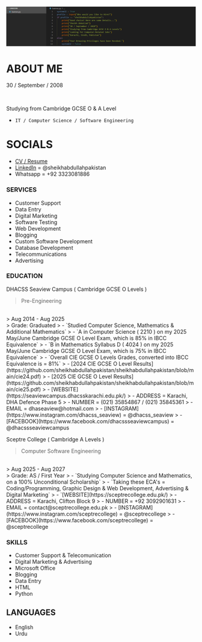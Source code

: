 ![banner](https://github.com/sheikhabdullahpakistan/sheikhabdullahpakistan/blob/main/banner.png)

# ABOUT ME

30 / September / 2008

<br>

Studying from Cambridge GCSE O & A Level
- `IT / Computer Science / Software Engineering`

# SOCIALS

- [CV / Resume](https://github.com/sheikhabdullahpakistan/sheikhabdullahpakistan/blob/main/cv.pdf)
- [LinkedIn](https://www.linkedin.com/in/sheikhabdullahpakistan) = @sheikhabdullahpakistan
- Whatsapp = +92 3323081886

### SERVICES

- Customer Support
- Data Entry
- Digital Marketing
- Software Testing
- Web Development
- Blogging
- Custom Software Development
- Database Development
- Telecommunications
- Advertising

### EDUCATION

DHACSS Seaview Campus ( Cambridge GCSE O Levels )
> Pre-Engineering
<br>
> Aug 2014 - Aug 2025
<br>
> Grade: Graduated
> - `Studied Computer Science, Mathematics & Additional Mathematics`
> - `A in Computer Science ( 2210 ) on my 2025 May/June Cambridge GCSE O Level Exam, which is 85% in IBCC Equivalence`
> - `B in Mathematics Syllabus D ( 4024 ) on my 2025 May/June Cambridge GCSE O Level Exam, which is 75% in IBCC Equivalence`
> - `Overall CIE GCSE O Levels Grades, converted into IBCC Equivalence is = 81%`
> - [2024 CIE GCSE O Level Results](https://github.com/sheikhabdullahpakistan/sheikhabdullahpakistan/blob/main/cie24.pdf)
> - [2025 CIE GCSE O Level Results](https://github.com/sheikhabdullahpakistan/sheikhabdullahpakistan/blob/main/cie25.pdf)
> - [WEBSITE](https://seaviewcampus.dhacsskarachi.edu.pk/)
> - ADDRESS = Karachi, DHA Defence Phase 5
> - NUMBER = (021) 35854867 / (021) 35845361
> - EMAIL = dhaseaview@hotmail.com
> - [INSTAGRAM](https://www.instagram.com/dhacss_seaview) = @dhacss_seaview
> - [FACEBOOK](https://www.facebook.com/dhacssseaviewcampus) = @dhacssseaviewcampus

<br>

Sceptre College ( Cambridge A Levels )
> Computer Software Engineering
<br>
> Aug 2025 - Aug 2027
<br>
> Grade: AS / First Year
> - `Studying Computer Science and Mathematics, on a 100% Unconditional Scholarship`
> - `Taking these ECA's = Coding/Programming, Graphic Design & Web Development, Advertising & Digital Marketing`
> - `[WEBSITE](https://sceptrecollege.edu.pk/)
> - ADDRESS = Karachi, Clifton Block 9
> - NUMBER = +92 3092901631
> - EMAIL = contact@sceptrecollege.edu.pk
> - [INSTAGRAM](https://www.instagram.com/sceptrecollege) = @sceptrecollege
> - [FACEBOOK](https://www.facebook.com/sceptrecollege) = @sceptrecollege

### SKILLS

- Customer Support & Telecomunication
- Digital Marketing & Advertising
- Microsoft Office
- Blogging
- Data Entry
- HTML
- Python

## LANGUAGES

- English
- Urdu
